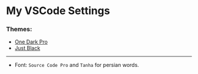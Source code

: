 # My VSCode Settings

<!-- ### Extensions:
- [Vim](https://marketplace.visualstudio.com/items?itemName=vscodevim.vim)
- [advanced-new-file](https://marketplace.visualstudio.com/items?itemName=patbenatar.advanced-new-file)
- [Auto Close Tag](https://marketplace.visualstudio.com/items?itemName=formulahendry.auto-close-tag)
- [Auto Rename Tag](https://marketplace.visualstudio.com/items?itemName=formulahendry.auto-rename-tag)
- [FontSize Shortcuts](https://marketplace.visualstudio.com/items?itemName=fosshaas.fontsize-shortcuts)
- [ES7 React/Redux/GraphQL/React-Native snippet](https://marketplace.visualstudio.com/items?itemName=dsznajder.es7-react-js-snippets)
- [Laravel goto view](https://marketplace.visualstudio.com/items?itemName=codingyu.laravel-goto-view) -->

### Themes:
- [One Dark Pro](https://marketplace.visualstudio.com/items?itemName=zhuangtongfa.Material-theme)
- [Just Black](https://marketplace.visualstudio.com/items?itemName=nur.just-black)

----

- Font: `Source Code Pro` and `Tanha` for persian words.
